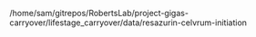 /home/sam/gitrepos/RobertsLab/project-gigas-carryover/lifestage_carryover/data/resazurin-celvrum-initiation
